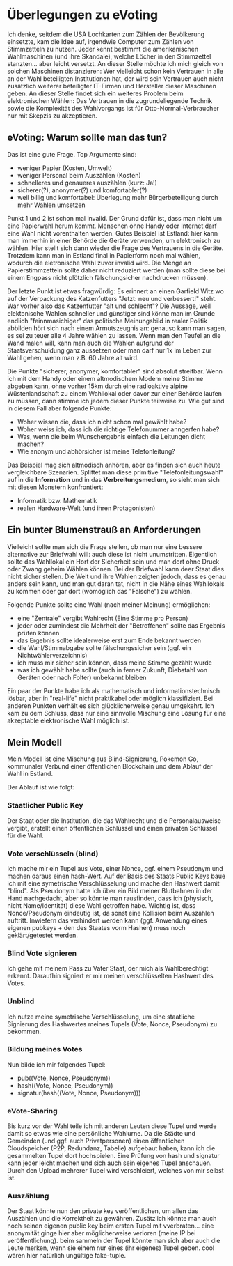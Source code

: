 # Überlegungen zu eVoting

Ich denke, seitdem die USA Lochkarten zum Zählen der Bevölkerung einsetzte,
kam die Idee auf, irgendwie Computer zum Zählen von Stimmzetteln zu nutzen.
Jeder kennt bestimmt die amerikanischen Wahlmaschinen (und ihre Skandale),
welche Löcher in den Stimmzettel stanzten... aber leicht versetzt. An dieser
Stelle möchte ich mich gleich von solchen Maschinen distanzieren: Wer
vielleicht schon kein Vertrauen in alle an der Wahl beteiligten Institutionen
hat, der wird sein Vertrauen auch nicht zusätzlich weiterer beteiligter
IT-Firmen und Hersteller dieser Maschinen geben. An dieser Stelle findet
sich ein weiteres Problem beim elektronischen Wählen: Das Vertrauen in
die zugrundeliegende Technik sowie die Komplexität des Wahlvorgangs ist
für Otto-Normal-Verbraucher nur mit Skepzis zu akzeptieren.

## eVoting: Warum sollte man das tun?

Das ist eine gute Frage. Top Argumente sind:

- weniger Papier (Kosten, Umwelt)
- weniger Personal beim Auszählen (Kosten)
- schnelleres und genaueres auszählen (kurz: Ja!)
- sicherer(?), anonymer(?) und komfortabler(?)
- weil billig und komfortabel: Überlegung mehr Bürgerbeteiligung durch mehr Wahlen umsetzen

Punkt 1 und 2 ist schon mal invalid. Der Grund dafür ist, dass man nicht um
eine Papierwahl herum kommt. Menschen ohne Handy oder Internet darf eine
Wahl nicht vorenthalten werden. Gutes Beispiel ist Estland: hier kann man
immerhin in einer Behörde die Geräte verwenden, um elektronisch zu wählen.
Hier stellt sich dann wieder die Frage des Vertrauens in die Geräte. Trotzdem
kann man in Estland final in Papierform noch mal wählen, wodurch die eletronische
Wahl zuvor invalid wird. Die Menge an Papierstimmzetteln sollte daher nicht
reduziert werden (man sollte diese bei einem Engpass nicht plötzlich fälschungsicher
nachdrucken müssen).

Der letzte Punkt ist etwas fragwürdig: Es erinnert an einen Garfield Witz
wo auf der Verpackung des Katzenfutters "Jetzt: neu und verbessert!" steht.
War vorher also das Katzenfutter "alt und schlecht"? Die Aussage, weil
elektonische Wahlen schneller und günstiger sind könne man im Grunde endlich
"feinnmasichiger" das politische Meinungsbild in realer Politik abbilden
hört sich nach einem Armutszeugnis an: genauso kann man sagen, es sei
zu teuer alle 4 Jahre wählen zu lassen. Wenn man den Teufel an die Wand
malen will, kann man auch die Wahlen aufgrund der Staatsverschuldung ganz
aussetzen oder man darf nur 1x im Leben zur Wahl gehen, wenn man z.B.
60 Jahre alt wird.

Die Punkte "sicherer, anonymer, komfortabler" sind absolut streitbar.
Wenn ich mit dem Handy oder einem altmodischem Modem meine Stimme abgeben
kann, ohne vorher 15km durch eine radioaktive alpine Wüstenlandschaft
zu einem Wahllokal oder davor zur einer Behörde laufen zu müssen, dann
stimme ich jedem dieser Punkte teilweise zu. Wie gut sind in diesem Fall
aber folgende Punkte:

- Woher wissen die, dass ich nicht schon mal gewählt habe?
- Woher weiss ich, dass ich die richtige Telefonummer anngerfen habe?
- Was, wenn die beim Wunschergebnis einfach die Leitungen dicht machen?
- Wie anonym und abhörsicher ist meine Telefonleitung?

Das Beispiel mag sich altmodisch anhören, aber es finden sich auch heute
vergleichbare Szenarien. Splittet man diese primitive "Telefonleitungswahl" auf in
die **Information** und in das **Verbreitungsmedium**, so sieht man sich
mit diesen Monstern konfrontiert:

- Informatik bzw. Mathematik
- realen Hardware-Welt (und ihren Protagonisten)

## Ein bunter Blumenstrauß an Anforderungen

Vielleicht sollte man sich die Frage stellen, ob man nur eine bessere alternative
zur Briefwahl will: auch diese ist nicht unumstritten. Eigentlich sollte das
Wahllokal ein Hort der Sicherheit sein und man dort ohne Druck oder Zwang
geheim Wählen können. Bei der Briefwahl kann deer Staat dies nicht sicher stellen.
Die Welt und ihre Wahlen zeigten jedoch, dass es genau anders sein kann, und
man gut daran tat, nicht in die Nähe eines Wahllokals zu kommen oder gar dort
(womöglich das "Falsche") zu wählen.

Folgende Punkte sollte eine Wahl (nach meiner Meinung) ermöglichen:

- eine "Zentrale" vergibt Wahlrecht (Eine Stimme pro Person)
- jeder oder zumindest die Mehrheit der "Betroffenen" sollte das Ergebnis prüfen können
- das Ergebnis sollte idealerweise erst zum Ende bekannt werden
- die Wahl/Stimmabgabe sollte fälschungssicher sein (ggf. ein Nichtwählerverzeichnis)
- ich muss mir sicher sein können, dass meine Stimme gezählt wurde
- was ich gewählt habe sollte (auch in ferner Zukunft, Diebstahl von Geräten
  oder nach Folter) unbekannt bleiben

Ein paar der Punkte habe ich als mathematisch und informationstechnisch lösbar, aber
in "real-life" nicht praktikabel oder möglich klassifiziert. Bei anderen Punkten verhält
es sich glücklicherweise genau umgekehrt. Ich kam zu dem Schluss, dass nur eine
sinnvolle Mischung eine Lösung für eine akzeptable elektronische Wahl möglich ist.

## Mein Modell

Mein Modell ist eine Mischung aus Blind-Signierung, Pokemon Go, kommunaler Verbund
einer öffentlichen Blockchain und dem Ablauf der Wahl in Estland.

Der Ablauf ist wie folgt:

### Staatlicher Public Key

Der Staat oder die Institution, die das Wahlrecht und die Personalausweise vergibt,
erstellt einen öffentlichen Schlüssel und einen privaten Schlüssel für die Wahl.

### Vote verschlüsseln (blind)

Ich mache mir ein Tupel aus Vote, einer Nonce, ggf. einem Pseudonym und machen
daraus einen hash-Wert. Auf der Basis des Staats Public Keys baue ich mit eine
symetrische Verschlüsselung und mache den Hashwert damit "blind". Als Pseudonym
hatte ich über ein Bild meiner Blutbahnen in der Hand nachgedacht, aber so
könnte man rausfinden, dass ich (physisch, nicht Name/Identität) diese Wahl getroffen
habe. Wichtig ist, dass Nonce/Pseudonym eindeutig ist, da sonst eine Kollision
beim Auszählen auftritt. Inwiefern das verhindert werden kann (ggf. Anwendung
eines eigenen pubkeys + den des Staates vorm Hashen) muss noch geklärt/getestet werden.

### Blind Vote signieren

Ich gehe mit meinem Pass zu Vater Staat, der mich als Wahlberechtigt erkennt. Daraufhin
signiert er mir meinen verschlüsselten Hashwert des Votes.

### Unblind

Ich nutze meine symetrische Verschlüsselung, um eine staatliche Signierung des
Hashwertes meines Tupels (Vote, Nonce, Pseudonym) zu bekommen.

### Bildung meines Votes

Nun bilde ich mir folgendes Tupel:

- pub((Vote, Nonce, Pseudonym))
- hash((Vote, Nonce, Pseudonym))
- signatur(hash((Vote, Nonce, Pseudonym)))

### eVote-Sharing

Bis kurz vor der Wahl teile ich mit anderen Leuten diese Tupel und werde damit
so etwas wie eine persönliche Wahlurne. Da die Städte und Gemeinden (und ggf.
auch Privatpersonen) einen öffentlichen Cloudspeicher (P2P, Redundanz, Tabelle)
aufgebaut haben, kann ich die gesammelten Tupel dort hochspielen. Eine Prüfung
von hash und signatur kann jeder leicht machen und sich auch sein eigenes
Tupel anschauen. Durch den Upload mehrerer Tupel wird verschleiert, welches von
mir selbst ist.

### Auszählung

Der Staat könnte nun den private key veröffentlichen, um allen das Auszählen
und die Korrektheit zu gewähren. Zusätzlich könnte man auch noch seinen
eigenen public key beim ersten Tupel mit vverbraten... eine anonymität ginge hier
aber möglicherweise verloren (meine IP bei veröffentlichung). beim sammeln der
Tupel könnte man sich aber auch die Leute merken, wenn sie einem nur eines
(ihr eigenes) Tupel geben. cool wären hier natürlich ungültige fake-tuple.
